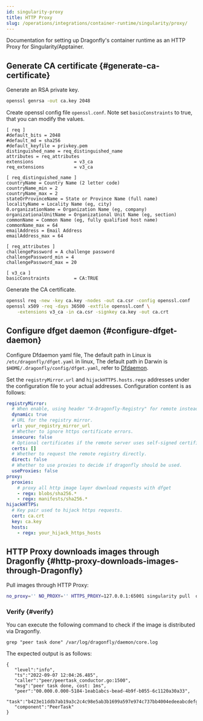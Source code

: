 ```yaml
---
id: singularity-proxy
title: HTTP Proxy
slug: /operations/integrations/container-runtime/singularity/proxy/
---
```


Documentation for setting up Dragonfly's container runtime as an HTTP Proxy for Singularity/Apptainer.

## Generate CA certificate  {#generate-ca-certificate}

Generate an RSA private key.

```bash
openssl genrsa -out ca.key 2048
```

Create openssl config file `openssl.conf`.
Note set `basicConstraints` to true, that you can modify the values.

```text
[ req ]
#default_bits = 2048
#default_md = sha256
#default_keyfile = privkey.pem
distinguished_name = req_distinguished_name
attributes = req_attributes
extensions               = v3_ca
req_extensions           = v3_ca

[ req_distinguished_name ]
countryName = Country Name (2 letter code)
countryName_min = 2
countryName_max = 2
stateOrProvinceName = State or Province Name (full name)
localityName = Locality Name (eg, city)
0.organizationName = Organization Name (eg, company)
organizationalUnitName = Organizational Unit Name (eg, section)
commonName = Common Name (eg, fully qualified host name)
commonName_max = 64
emailAddress = Email Address
emailAddress_max = 64

[ req_attributes ]
challengePassword = A challenge password
challengePassword_min = 4
challengePassword_max = 20

[ v3_ca ]
basicConstraints         = CA:TRUE
```

Generate the CA certificate.

```bash
openssl req -new -key ca.key -nodes -out ca.csr -config openssl.conf
openssl x509 -req -days 36500 -extfile openssl.conf \
    -extensions v3_ca -in ca.csr -signkey ca.key -out ca.crt
```

## Configure dfget daemon {#configure-dfget-daemon}

Configure Dfdaemon yaml file, The default path in Linux is `/etc/dragonfly/dfget.yaml` in linux,
The default path in Darwin is `$HOME/.dragonfly/config/dfget.yaml`,
refer to [Dfdaemon](../../../../reference/configuration/client/dfdaemon.md).

Set the `registryMirror.url` and `hijackHTTPS.hosts.regx` addresses under the configuration
file to your actual addresses. Configuration content is as follows:

```yaml
registryMirror:
  # When enable, using header "X-Dragonfly-Registry" for remote instead of url.
  dynamic: true
  # URL for the registry mirror.
  url: your_registry_mirror_url
  # Whether to ignore https certificate errors.
  insecure: false
  # Optional certificates if the remote server uses self-signed certificates.
  certs: []
  # Whether to request the remote registry directly.
  direct: false
  # Whether to use proxies to decide if dragonfly should be used.
  useProxies: false
proxy:
  proxies:
    # proxy all http image layer download requests with dfget
    - regx: blobs/sha256.*
    - regx: manifests/sha256.*
hijackHTTPS:
  # Key pair used to hijack https requests.
  cert: ca.crt
  key: ca.key
  hosts:
    - regx: your_hijack_https_hosts
```

## HTTP Proxy downloads images through Dragonfly {#http-proxy-downloads-images-through-Dragonfly}

Pull images through HTTP Proxy:

```bash
no_proxy='' NO_PROXY='' HTTPS_PROXY=127.0.0.1:65001 singularity pull  oras://hostname/path/image:tag
```

### Verify {#verify}

You can execute the following command to check if the image is distributed via Dragonfly.

```shell
grep "peer task done" /var/log/dragonfly/daemon/core.log
```

The expected output is as follows:

```shell
{
   "level":"info",
   "ts":"2022-09-07 12:04:26.485",
   "caller":"peer/peertask_conductor.go:1500",
   "msg":"peer task done, cost: 1ms",
   "peer":"00.000.0.000-5184-1eab1abcs-bead-4b9f-b055-6c1120a30a33",
   "task":"b423e11ddb7ab19a3c2c4c98e5ab3b1699a597e974c737bb4004edeeabcdefgh",
   "component":"PeerTask"
}
```

